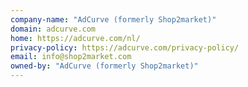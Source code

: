 ```yaml
---
company-name: "AdCurve (formerly Shop2market)"
domain: adcurve.com
home: https://adcurve.com/nl/
privacy-policy: https://adcurve.com/privacy-policy/
email: info@shop2market.com
owned-by: "AdCurve (formerly Shop2market)"
---
```




